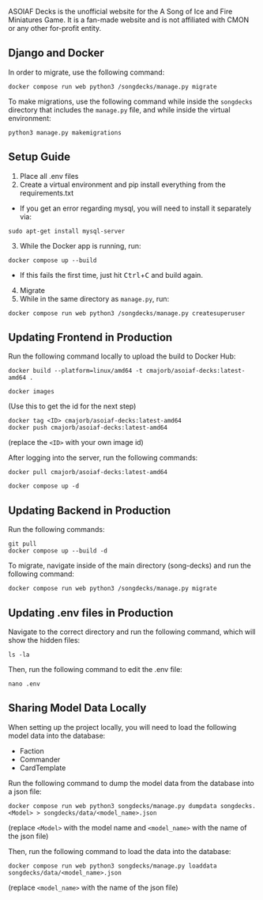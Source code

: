 ASOIAF Decks is the unofficial website for the A Song of Ice and Fire Miniatures Game. It is a fan-made website and is not affiliated with CMON or any other for-profit entity.

## Django and Docker

In order to migrate, use the following command:
```
docker compose run web python3 /songdecks/manage.py migrate
```

To make migrations, use the following command while inside the `songdecks` directory that includes the `manage.py` file, and while inside the virtual environment:
```
python3 manage.py makemigrations
```

## Setup Guide

1. Place all .env files
2. Create a virtual environment and pip install everything from the requirements.txt
  - If you get an error regarding mysql, you will need to install it separately via:
```
sudo apt-get install mysql-server
```
3. While the Docker app is running, run:
```
docker compose up --build
```
  - If this fails the first time, just hit <kbd>Ctrl</kbd>+<kbd>C</kbd> and build again.
4. Migrate
5. While in the same directory as `manage.py`, run:
```
docker compose run web python3 /songdecks/manage.py createsuperuser
```

## Updating Frontend in Production

Run the following command locally to upload the build to Docker Hub:
```
docker build --platform=linux/amd64 -t cmajorb/asoiaf-decks:latest-amd64 .
```
```
docker images
```
(Use this to get the id for the next step)
```
docker tag <ID> cmajorb/asoiaf-decks:latest-amd64
docker push cmajorb/asoiaf-decks:latest-amd64
```
(replace the `<ID>` with your own image id)

After logging into the server, run the following commands:
```
docker pull cmajorb/asoiaf-decks:latest-amd64
```
```
docker compose up -d
```
## Updating Backend in Production

Run the following commands:

```
git pull
docker compose up --build -d
```

To migrate, navigate inside of the main directory (song-decks) and run the following command:
```
docker compose run web python3 /songdecks/manage.py migrate
```

## Updating .env files in Production

Navigate to the correct directory and run the following command, which will show the hidden files:

```
ls -la
```
  
Then, run the following command to edit the .env file:
  
```
nano .env
```

## Sharing Model Data Locally

When setting up the project locally, you will need to load the following model data into the database:
- Faction
- Commander
- CardTemplate

Run the following command to dump the model data from the database into a json file:

```
docker compose run web python3 songdecks/manage.py dumpdata songdecks.<Model> > songdecks/data/<model_name>.json
```
(replace `<Model>` with the model name and `<model_name>` with the name of the json file)

Then, run the following command to load the data into the database:
```
docker compose run web python3 songdecks/manage.py loaddata songdecks/data/<model_name>.json
```
(replace `<model_name>` with the name of the json file)